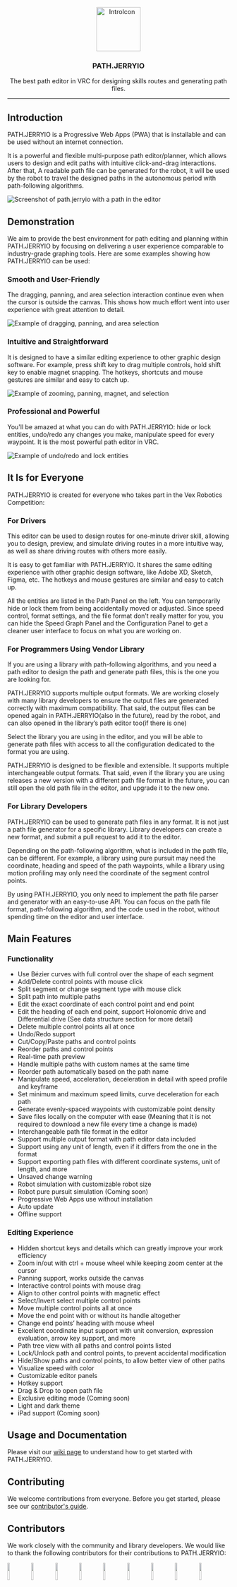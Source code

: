 <p align="center">
	<a href="https://path.jerryio.com/"><img src="./public/static/logo464.svg" alt="IntroIcon" width="100"></a>
</p>
<h3 align="center">PATH.JERRYIO</h3>
<p align="center">The best path editor in VRC for designing skills routes and generating path files.</p>

---

## Introduction

PATH.JERRYIO is a Progressive Web Apps (PWA) that is installable and can be used without an internet connection.

It is a powerful and flexible multi-purpose path editor/planner, which allows users to design and edit paths with intuitive click-and-drag interactions. After that, A readable path file can be generated for the robot, it will be used by the robot to travel the designed paths in the autonomous period with path-following algorithms.

![Screenshot of path.jerryio with a path in the editor](./assets/screenshot-1.png)


## Demonstration

We aim to provide the best environment for path editing and planning within PATH.JERRYIO by focusing on delivering a user experience comparable to industry-grade graphing tools. Here are some examples showing how PATH.JERRYIO can be used:

### Smooth and User-Friendly
The dragging, panning, and area selection interaction continue even when the cursor is outside the canvas. This shows how much effort went into user experience with great attention to detail.

![Example of dragging, panning, and area selection](./assets/editor-demo1.gif)

### Intuitive and Straightforward
It is designed to have a similar editing experience to other graphic design software. For example, press shift key to drag multiple controls, hold shift key to enable magnet snapping. The hotkeys, shortcuts and mouse gestures are similar and easy to catch up.

![Example of zooming, panning, magnet, and selection](./assets/editor-demo2.gif)

### Professional and Powerful
You'll be amazed at what you can do with PATH.JERRYIO: hide or lock entities, undo/redo any changes you make, manipulate speed for every waypoint. It is the most powerful path editor in VRC.

![Example of undo/redo and lock entities](./assets/editor-demo3.gif)


## It Is for Everyone

PATH.JERRYIO is created for everyone who takes part in the Vex Robotics Competition:

### For Drivers
This editor can be used to design routes for one-minute driver skill, allowing you to design, preview, and simulate driving routes in a more intuitive way, as well as share driving routes with others more easily.

It is easy to get familiar with PATH.JERRYIO. It shares the same editing experience with other graphic design software, like Adobe XD, Sketch, Figma, etc. The hotkeys and mouse gestures are similar and easy to catch up.

All the entities are listed in the Path Panel on the left. You can temporarily hide or lock them from being accidentally moved or adjusted. Since speed control, format settings, and the file format don’t really matter for you, you can hide the Speed Graph Panel and the Configuration Panel to get a cleaner user interface to focus on what you are working on.

### For Programmers Using Vendor Library
If you are using a library with path-following algorithms, and you need a path editor to design the path and generate path files, this is the one you are looking for.

PATH.JERRYIO supports multiple output formats. We are working closely with many library developers to ensure the output files are generated correctly with maximum compatibility. That said, the output files can be opened again in PATH.JERRYIO(also in the future), read by the robot, and can also opened in the library’s path editor too(if there is one)

Select the library you are using in the editor, and you will be able to generate path files with access to all the configuration dedicated to the format you are using.

PATH.JERRYIO is designed to be flexible and extensible. It supports multiple interchangeable output formats. That said, even if the library you are using releases a new version with a different path file format in the future, you can still open the old path file in the editor, and upgrade it to the new one.

### For Library Developers
PATH.JERRYIO can be used to generate path files in any format. It is not just a path file generator for a specific library. Library developers can create a new format, and submit a pull request to add it to the editor.

Depending on the path-following algorithm, what is included in the path file, can be different. For example, a library using pure pursuit may need the coordinate, heading and speed of the path waypoints, while a library using motion profiling may only need the coordinate of the segment control points.

By using PATH.JERRYIO, you only need to implement the path file parser and generator with an easy-to-use API. You can focus on the path file format, path-following algorithm, and the code used in the robot, without spending time on the editor and user interface. 


## Main Features

### Functionality
- Use Bézier curves with full control over the shape of each segment
- Add/Delete control points with mouse click
- Split segment or change segment type with mouse click
- Split path into multiple paths
- Edit the exact coordinate of each control point and end point
- Edit the heading of each end point, support Holonomic drive and Differential drive (See data structure section for more detail)
- Delete multiple control points all at once
- Undo/Redo support
- Cut/Copy/Paste paths and control points
- Reorder paths and control points
- Real-time path preview
- Handle multiple paths with custom names at the same time
- Reorder path automatically based on the path name
- Manipulate speed, acceleration, deceleration in detail with speed profile and keyframe
- Set minimum and maximum speed limits, curve deceleration for each path
- Generate evenly-spaced waypoints with customizable point density
- Save files locally on the computer with ease (Meaning that it is not required to download a new file every time a change is made)
- Interchangeable path file format in the editor
- Support multiple output format with path editor data included
- Support using any unit of length, even if it differs from the one in the format 
- Support exporting path files with different coordinate systems, unit of length, and more
- Unsaved change warning
- Robot simulation with customizable robot size
- Robot pure pursuit simulation (Coming soon)
- Progressive Web Apps use without installation
- Auto update
- Offline support

### Editing Experience
- Hidden shortcut keys and details which can greatly improve your work efficiency
- Zoom in/out with ctrl + mouse wheel while keeping zoom center at the cursor
- Panning support, works outside the canvas
- Interactive control points with mouse drag
- Align to other control points with magnetic effect
- Select/Invert select multiple control points
- Move multiple control points all at once
- Move the end point with or without its handle altogether
- Change end points’ heading with mouse wheel
- Excellent coordinate input support with unit conversion, expression evaluation, arrow key support, and more
- Path tree view with all paths and control points listed
- Lock/Unlock path and control points, to prevent accidental modification
- Hide/Show paths and control points, to allow better view of other paths
- Visualize speed with color
- Customizable editor panels
- Hotkey support
- Drag & Drop to open path file
- Exclusive editing mode (Coming soon)
- Light and dark theme
- iPad support (Coming soon)


## Usage and Documentation

Please visit our [wiki page](https://github.com/Jerrylum/path.jerryio/wiki) to understand how to get started with PATH.JERRYIO.


## Contributing

We welcome contributions from everyone. Before you get started, please see our [contributor's guide](./CONTRIBUTING.md).


## Contributors

We work closely with the community and library developers. We would like to thank the following contributors for their contributions to PATH.JERRYIO: 

<a href="https://github.com/BattleCh1cken" title="Felix Hass"><img src="https://images.weserv.nl/?url=https://avatars.githubusercontent.com/u/75806385?v=4&mask=circle&maxage=7d" alt="" width="10%"/></a>
<a href="https://github.com/COMMANDERWONG" title="COMMANDERWONG"><img src="https://images.weserv.nl/?url=https://avatars.githubusercontent.com/u/37576365?v=4&mask=circle&maxage=7d" alt="" width="10%"/></a>
<a href="https://github.com/Cooper7196" title="Cooper7196"><img src="https://images.weserv.nl/?url=https://avatars.githubusercontent.com/u/26489493?v=4&mask=circle&maxage=7d" alt="" width="10%"/></a>
<a href="https://github.com/Exortions" title="Exortions"><img src="https://images.weserv.nl/?url=https://avatars.githubusercontent.com/u/75327059?v=4&mask=circle&maxage=7d" alt="" width="10%"/></a>
<a href="https://github.com/JohnDoeAntler" title="John Doe Antler"><img src="https://images.weserv.nl/?url=https://avatars.githubusercontent.com/u/16289028?v=4&mask=circle&maxage=7d" alt="" width="10%"/></a>
<a href="https://github.com/Mustang8192" title="Samy Chirumamilla"><img src="https://images.weserv.nl/?url=https://avatars.githubusercontent.com/u/107894608?v=4&mask=circle&maxage=7d" alt="" width="10%"/></a>
<a href="https://github.com/Rocky14683" title="THERocky"><img src="https://images.weserv.nl/?url=https://avatars.githubusercontent.com/u/101498190?v=4&mask=circle&maxage=7d" alt="" width="10%"/></a>
<a href="https://github.com/SizzinSeal" title="Liam Teale"><img src="https://images.weserv.nl/?url=https://avatars.githubusercontent.com/u/111480281?v=4&mask=circle&maxage=7d" alt="" width="10%"/></a>
<a href="https://github.com/SunkenSplash" title="William Castro"><img src="https://images.weserv.nl/?url=https://avatars.githubusercontent.com/u/62484109?v=4&mask=circle&maxage=7d" alt="" width="10%"/></a>
